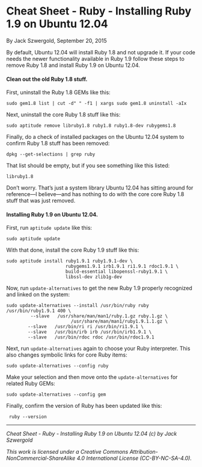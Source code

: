 # Cheat Sheet - Ruby - Installing Ruby 1.9 on Ubuntu 12.04

By Jack Szwergold, September 20, 2015

By default, Ubuntu 12.04 will install Ruby 1.8 and not upgrade it. If your code needs the newer functionality available in Ruby 1.9 follow these steps to remove Ruby 1.8 and install Ruby 1.9 on Ubuntu 12.04.

#### Clean out the old Ruby 1.8 stuff.

First, uninstall the Ruby 1.8 GEMs like this:

	sudo gem1.8 list | cut -d" " -f1 | xargs sudo gem1.8 uninstall -aIx

Next, uninstall the core Ruby 1.8 stuff like this:

	sudo aptitude remove libruby1.8 ruby1.8 ruby1.8-dev rubygems1.8

Finally, do a check of installed packages on the Ubuntu 12.04 system to confirm Ruby 1.8 stuff has been removed:

	dpkg --get-selections | grep ruby

That list should be empty, but if you see something like this listed:

    libruby1.8

Don’t worry. That’s just a system library Ubuntu 12.04 has sitting around for reference—I believe—and has nothing to do with the core core Ruby 1.8 stuff that was just removed.

#### Installing Ruby 1.9 on Ubuntu 12.04.

First, run `aptitude update` like this:

    sudo aptitude update

With that done, install the core Ruby 1.9 stuff like this:
	
    sudo aptitude install ruby1.9.1 ruby1.9.1-dev \
	                      rubygems1.9.1 irb1.9.1 ri1.9.1 rdoc1.9.1 \
	                      build-essential libopenssl-ruby1.9.1 \
	                      libssl-dev zlib1g-dev
		
Now, run `update-alternatives` to get the new Ruby 1.9 properly recognized and linked on the system:

	sudo update-alternatives --install /usr/bin/ruby ruby /usr/bin/ruby1.9.1 400 \
	         --slave   /usr/share/man/man1/ruby.1.gz ruby.1.gz \
	                        /usr/share/man/man1/ruby1.9.1.1.gz \
	        --slave   /usr/bin/ri ri /usr/bin/ri1.9.1 \
	        --slave   /usr/bin/irb irb /usr/bin/irb1.9.1 \
	        --slave   /usr/bin/rdoc rdoc /usr/bin/rdoc1.9.1


Next, run `update-alternatives` again to choose your Ruby interpreter. This also changes symbolic links for core Ruby items:

    sudo update-alternatives --config ruby

Make your selection and then move onto the `update-alternatives` for related Ruby GEMs:

    sudo update-alternatives --config gem

Finally, confirm the version of Ruby has been updated like this:
		
     ruby --version

***

*Cheat Sheet - Ruby - Installing Ruby 1.9 on Ubuntu 12.04 (c) by Jack Szwergold*

*This work is licensed under a Creative Commons Attribution-NonCommercial-ShareAlike 4.0 International License (CC-BY-NC-SA-4.0).*
